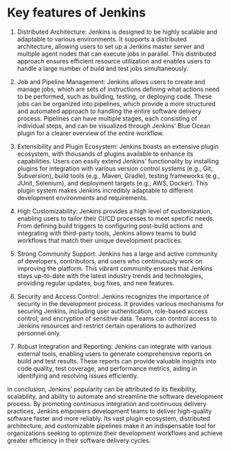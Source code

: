 # Key features of Jenkins

1. Distributed Architecture: Jenkins is designed to be highly scalable and adaptable to various environments. It supports a distributed architecture, allowing users to set up a Jenkins master server and multiple agent nodes that can execute jobs in parallel. This distributed approach ensures efficient resource utilization and enables users to handle a large number of build and test jobs simultaneously.

2. Job and Pipeline Management: Jenkins allows users to create and manage jobs, which are sets of instructions defining what actions need to be performed, such as building, testing, or deploying code. These jobs can be organized into pipelines, which provide a more structured and automated approach to handling the entire software delivery process. Pipelines can have multiple stages, each consisting of individual steps, and can be visualized through Jenkins' Blue Ocean plugin for a clearer overview of the entire workflow.

3. Extensibility and Plugin Ecosystem: Jenkins boasts an extensive plugin ecosystem, with thousands of plugins available to enhance its capabilities. Users can easily extend Jenkins' functionality by installing plugins for integration with various version control systems (e.g., Git, Subversion), build tools (e.g., Maven, Gradle), testing frameworks (e.g., JUnit, Selenium), and deployment targets (e.g., AWS, Docker). This plugin system makes Jenkins incredibly adaptable to different development environments and requirements.

4. High Customizability: Jenkins provides a high level of customization, enabling users to tailor their CI/CD processes to meet specific needs. From defining build triggers to configuring post-build actions and integrating with third-party tools, Jenkins allows teams to build workflows that match their unique development practices.

5. Strong Community Support: Jenkins has a large and active community of developers, contributors, and users who continuously work on improving the platform. This vibrant community ensures that Jenkins stays up-to-date with the latest industry trends and technologies, providing regular updates, bug fixes, and new features.

6. Security and Access Control: Jenkins recognizes the importance of security in the development process. It provides various mechanisms for securing Jenkins, including user authentication, role-based access control, and encryption of sensitive data. Teams can control access to Jenkins resources and restrict certain operations to authorized personnel only.

7. Robust Integration and Reporting: Jenkins can integrate with various external tools, enabling users to generate comprehensive reports on build and test results. These reports can provide valuable insights into code quality, test coverage, and performance metrics, aiding in identifying and resolving issues efficiently.

In conclusion, Jenkins' popularity can be attributed to its flexibility, scalability, and ability to automate and streamline the software development process. By promoting continuous integration and continuous delivery practices, Jenkins empowers development teams to deliver high-quality software faster and more reliably. Its vast plugin ecosystem, distributed architecture, and customizable pipelines make it an indispensable tool for organizations seeking to optimize their development workflows and achieve greater efficiency in their software delivery cycles.
